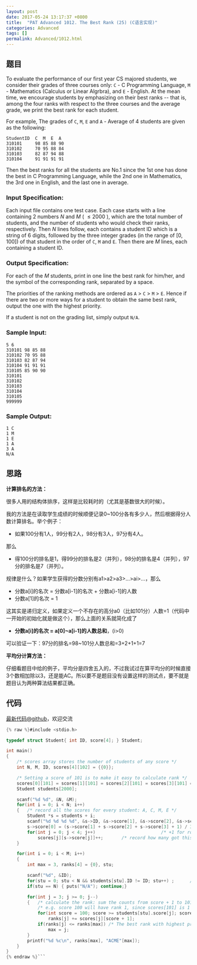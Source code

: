 ```yaml
---
layout: post
date: 2017-05-24 13:17:37 +0800
title:  "PAT Advanced 1012. The Best Rank (25) (C语言实现)"
categories: Advanced
tags: []
permalink: Advanced/1012.html
---
```


## 题目

To evaluate the performance of our first year CS majored students, we consider
their grades of three courses only: `C` \- C Programming Language, `M` \-
Mathematics (Calculus or Linear Algrbra), and `E` \- English. At the mean
time, we encourage students by emphasizing on their best ranks -- that is,
among the four ranks with respect to the three courses and the average grade,
we print the best rank for each student.

For example, The grades of `C`, `M`, `E` and `A` \- Average of 4 students are
given as the following:

    
    
    StudentID  C  M  E  A
    310101     98 85 88 90
    310102     70 95 88 84
    310103     82 87 94 88
    310104     91 91 91 91
    

Then the best ranks for all the students are No.1 since the 1st one has done
the best in C Programming Language, while the 2nd one in Mathematics, the 3rd
one in English, and the last one in average.

### Input Specification:

Each input file contains one test case. Each case starts with a line
containing 2 numbers $N$ and $M$ ( $\le 2000$ ), which are the total number of
students, and the number of students who would check their ranks,
respectively. Then $N$ lines follow, each contains a student ID which is a
string of 6 digits, followed by the three integer grades (in the range of [0,
100]) of that student in the order of `C`, `M` and `E`. Then there are $M$
lines, each containing a student ID.

### Output Specification:

For each of the $M$ students, print in one line the best rank for him/her, and
the symbol of the corresponding rank, separated by a space.

The priorities of the ranking methods are ordered as `A` $>$ `C` $>$ `M` $>$
`E`. Hence if there are two or more ways for a student to obtain the same best
rank, output the one with the highest priority.

If a student is not on the grading list, simply output `N/A`.

### Sample Input:

    
    
    5 6
    310101 98 85 88
    310102 70 95 88
    310103 82 87 94
    310104 91 91 91
    310105 85 90 90
    310101
    310102
    310103
    310104
    310105
    999999
    

### Sample Output:

    
    
    1 C
    1 M
    1 E
    1 A
    3 A
    N/A
    



## 思路

**计算排名的方法：**

很多人用的结构体排序，这样是比较耗时的（尤其是基数很大的时候）。

我的方法是在读取学生成绩的时候顺便记录0~100分各有多少人，然后根据得分人数计算排名。举个例子：

- 如果100分有1人，99分有2人，98分有3人，97分有4人。

那么

- 得100分的排名是1，得99分的排名是2（并列），98分的排名是4（并列），97分的排名是7（并列）。

规律是什么？如果学生获得的分数分别有a1>a2>a3>...>ai>...，那么

- 分数a[i]的名次 = 分数a[i-1]的名次 + 分数a[i-1]的人数
- 分数a[1]的名次 = 1

这其实是递归定义，如果定义一个不存在的高分a0（比如101分）人数=1（代码中一开始的初始化就是做这个），那么上面的关系就简化成了

- **分数a[i]的名次 = a[0]~a[i-1]的人数总和**，(i>0)

可以验证一下：97分的排名=98~101分人数总和=3+2+1+1=7

**平均分计算方法：**

仔细看题目中给的例子，平均分是四舍五入的，不过我试过在算平均分的时候直接3个数相加除以3，还是能AC。所以要不是题目没有设置这样的测试点，要不就是题目认为两种算法结果都正确。

## 代码

[最新代码@github](https://github.com/OliverLew/PAT/blob/master/PATAdvanced/1012.c)，欢迎交流
```c
{% raw %}#include <stdio.h>

typedef struct Student{ int ID, score[4]; } Student;

int main()
{
    /* scores array stores the number of students of any score */
    int N, M, ID, scores[4][102] = {{0}};

    /* Setting a score of 101 is to make it easy to calculate rank */
    scores[0][101] = scores[1][101] = scores[2][101] = scores[3][101] = 1;
    Student students[2000];

    scanf("%d %d", &N, &M);
    for(int i = 0; i < N; i++)
    {   /* record all the scores for every student: A, C, M, E */
        Student *s = students + i;
        scanf("%d %d %d %d", &s->ID, &s->score[1], &s->score[2], &s->score[3]);
        s->score[0] = (s->score[1] + s->score[2] + s->score[3] + 1) / 3;
        for(int j = 0; j < 4; j++)                         /* +1 for rounding */
            scores[j][s->score[j]]++;       /* record how many got this score */
    }

    for(int i = 0; i < M; i++)
    {
        int max = 3, ranks[4] = {0}, stu;

        scanf("%d", &ID);
        for(stu = 0; stu < N && students[stu].ID != ID; stu++) ;      /* find */
        if(stu == N) { puts("N/A"); continue;}

        for(int j = 3; j >= 0; j--)
        {   /* calculate the rank: sum the counts from score + 1 to 101 */
            /* e.g. score 100 will have rank 1, since scores[101] is 1 */
            for(int score = 100; score >= students[stu].score[j]; score--)
                ranks[j] += scores[j][score + 1];
            if(ranks[j] <= ranks[max]) /* The best rank with highest priority */
                max = j;
        }
        printf("%d %c\n", ranks[max], "ACME"[max]);
    }
}
{% endraw %}```